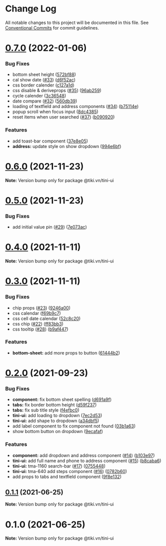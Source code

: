 # Change Log

All notable changes to this project will be documented in this file.
See [Conventional Commits](https://conventionalcommits.org) for commit guidelines.

# [0.7.0](https://github.com/tikivn/tiny-ui/compare/@tiki.vn/tini-ui@0.6.0...@tiki.vn/tini-ui@0.7.0) (2022-01-06)


### Bug Fixes

* bottom sheet height ([572bf88](https://github.com/tikivn/tiny-ui/commit/572bf88576b1a3c50992cf66fc86799657c12c98))
* cal show date ([#33](https://github.com/tikivn/tiny-ui/issues/33)) ([d6f52ac](https://github.com/tikivn/tiny-ui/commit/d6f52ac6e808d6c297ff40c7bea482542c72de00))
* css border calender ([c127a1d](https://github.com/tikivn/tiny-ui/commit/c127a1d6c30cd5636bc7e50f2c0b021ece15728c))
* css disable & deriveprops ([#35](https://github.com/tikivn/tiny-ui/issues/35)) ([96ab259](https://github.com/tikivn/tiny-ui/commit/96ab259c5b428c5bd81907d4f447faeb2af7a3f3))
* cycle calender ([3c36548](https://github.com/tikivn/tiny-ui/commit/3c36548b5dec681375661379dfe868336bf17308))
* date compare ([#32](https://github.com/tikivn/tiny-ui/issues/32)) ([560db39](https://github.com/tikivn/tiny-ui/commit/560db3996b9aa9121b85c5de445b602337b40a34))
* loading of textfield and address components ([#34](https://github.com/tikivn/tiny-ui/issues/34)) ([b75114e](https://github.com/tikivn/tiny-ui/commit/b75114e855516718abf1ac1710cf5a3662f3792b))
* popup scroll when focus input ([8dc4385](https://github.com/tikivn/tiny-ui/commit/8dc4385b5d01b2f86f9096c85dd619750329d6f4))
* reset items when user searched ([#37](https://github.com/tikivn/tiny-ui/issues/37)) ([b090920](https://github.com/tikivn/tiny-ui/commit/b09092045ed1edcdaf7e9244863e5fae627a4f32))


### Features

* add toast-bar component ([37e8e05](https://github.com/tikivn/tiny-ui/commit/37e8e053163df73aa6fd73d741dbc724077bcc58))
* **address:** update style on show dropdown ([994e6bf](https://github.com/tikivn/tiny-ui/commit/994e6bf07622deb00ec4323ecd41339321032d2c))





# [0.6.0](https://github.com/tikivn/tiny-ui/compare/@tiki.vn/tini-ui@0.5.0...@tiki.vn/tini-ui@0.6.0) (2021-11-23)

**Note:** Version bump only for package @tiki.vn/tini-ui





# [0.5.0](https://github.com/tikivn/tiny-ui/compare/@tiki.vn/tini-ui@0.4.0...@tiki.vn/tini-ui@0.5.0) (2021-11-23)


### Bug Fixes

* add initial value pin ([#29](https://github.com/tikivn/tiny-ui/issues/29)) ([7e073ac](https://github.com/tikivn/tiny-ui/commit/7e073ac0a60dfb639d06791f42275fbeabc6b549))





# [0.4.0](https://github.com/tikivn/tiny-ui/compare/@tiki.vn/tini-ui@0.3.0...@tiki.vn/tini-ui@0.4.0) (2021-11-11)

**Note:** Version bump only for package @tiki.vn/tini-ui





# [0.3.0](https://github.com/tikivn/tiny-ui/compare/@tiki.vn/tini-ui@0.2.0...@tiki.vn/tini-ui@0.3.0) (2021-11-11)


### Bug Fixes

* chip props ([#23](https://github.com/tikivn/tiny-ui/issues/23)) ([9246a00](https://github.com/tikivn/tiny-ui/commit/9246a00cb03260caef27d9ffa53d051c2e1774f7))
* css calendar ([f69b9c7](https://github.com/tikivn/tiny-ui/commit/f69b9c7f393b59456b77819698988b091020f2aa))
* css cell date calendar ([52c8c20](https://github.com/tikivn/tiny-ui/commit/52c8c207c25f97f0d08eeb7d7005c410bbb1f666))
* css chip ([#22](https://github.com/tikivn/tiny-ui/issues/22)) ([ff83bb3](https://github.com/tikivn/tiny-ui/commit/ff83bb3a3a746312d0958f8d1bdad4a44562ca92))
* css tooltip ([#28](https://github.com/tikivn/tiny-ui/issues/28)) ([b9af447](https://github.com/tikivn/tiny-ui/commit/b9af44797f80040161fd249dfead51fed5c612d4))


### Features

* **bottom-sheet:** add more props to button ([61444b2](https://github.com/tikivn/tiny-ui/commit/61444b2bcaf9c70aecf07b8dcc53bab8cbe06e75))





# [0.2.0](https://github.com/tikivn/tini-ui/compare/@tiki.vn/tini-ui@0.1.1...@tiki.vn/tini-ui@0.2.0) (2021-09-23)


### Bug Fixes

* **component:** fix bottom sheet spelling ([d691a9f](https://github.com/tikivn/tini-ui/commit/d691a9f6b1d6e6c5600aba40477bc9340d7e682e))
* **tabs:** fix border bottom height ([d59f237](https://github.com/tikivn/tini-ui/commit/d59f237f067451f29210bd920065da3c8dd32d34))
* **tabs:** fix sub title style ([f4efbc0](https://github.com/tikivn/tini-ui/commit/f4efbc0bc5b84b401684807e056350f73fa825d4))
* **tini-ui:** add loading to dropdown ([7ec2d53](https://github.com/tikivn/tini-ui/commit/7ec2d53e603fdb5d767366b4029508244cf880d1))
* **tini-ui:** add shape to dropdown ([a34dbf5](https://github.com/tikivn/tini-ui/commit/a34dbf55ee672b584bdf42f4773aac6fc53a1f88))
* add label component to fix component not found ([03b1a63](https://github.com/tikivn/tini-ui/commit/03b1a637fca8d7b5b457a675f51207a3fd1b4750))
* show bottom button on dropdown ([9ecafaf](https://github.com/tikivn/tini-ui/commit/9ecafaf26111fe5d6c572cefd91ce509c5d734a7))


### Features

* **component:** add dropdown and address component ([#14](https://github.com/tikivn/tini-ui/issues/14)) ([b103e97](https://github.com/tikivn/tini-ui/commit/b103e971c4436402c80d8374db9a89bf583e169b))
* **tini-ui:** add full name and phone to address component ([#15](https://github.com/tikivn/tini-ui/issues/15)) ([b8caba6](https://github.com/tikivn/tini-ui/commit/b8caba65f44f1347b278b9d2c7a74b653d14d6a0))
* **tini-ui:** tma-1160 search-bar ([#17](https://github.com/tikivn/tini-ui/issues/17)) ([0755448](https://github.com/tikivn/tini-ui/commit/0755448ce3c68f33af63942b1440d373564bbfdf))
* **tini-ui:** tma-640 add steps component ([#16](https://github.com/tikivn/tini-ui/issues/16)) ([0782b60](https://github.com/tikivn/tini-ui/commit/0782b60cedb4b182e829a67819db9333e2a3b928))
* add props to tabs and textfield component ([9f8e132](https://github.com/tikivn/tini-ui/commit/9f8e13268031f149420dc005e749fdc8351aa0a9))





## [0.1.1](https://github.com/tikivn/tini-ui/compare/@tiki.vn/tini-ui@0.1.0...@tiki.vn/tini-ui@0.1.1) (2021-06-25)

**Note:** Version bump only for package @tiki.vn/tini-ui





# 0.1.0 (2021-06-25)

**Note:** Version bump only for package @tiki.vn/tini-ui
